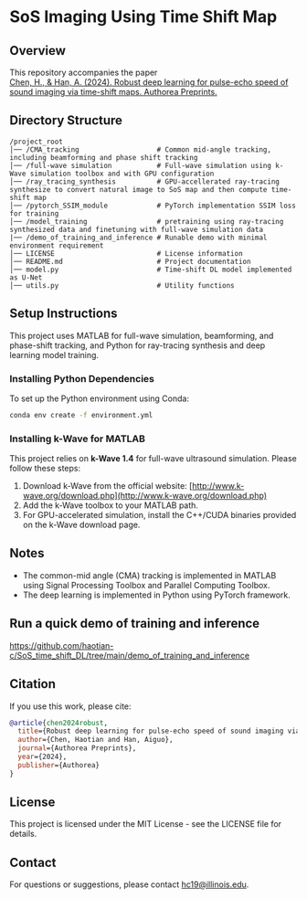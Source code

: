 # SoS Imaging Using Time Shift Map


## Overview
This repository accompanies the paper  
[Chen, H., & Han, A. (2024). Robust deep learning for pulse-echo speed of sound imaging via time-shift maps. Authorea Preprints.](https://www.techrxiv.org/doi/full/10.36227/techrxiv.171709863.32880935)

## Directory Structure
```
/project_root
│── /CMA_tracking                   # Common mid-angle tracking, including beamforming and phase shift tracking
│── /full-wave simulation           # Full-wave simulation using k-Wave simulation toolbox and with GPU configuration
│── /ray_tracing_synthesis          # GPU-accellerated ray-tracing synthesize to convert natural image to SoS map and then compute time-shift map
│── /pytorch_SSIM_module            # PyTorch implementation SSIM loss for training
│── /model_training                 # pretraining using ray-tracing synthesized data and finetuning with full-wave simulation data
|── /demo_of_training_and_inference # Runable demo with minimal environment requirement
│── LICENSE                         # License information
│── README.md                       # Project documentation
│── model.py                        # Time-shift DL model implemented as U-Net
│── utils.py                        # Utility functions
```

## Setup Instructions
This project uses MATLAB for full-wave simulation, beamforming, and phase-shift tracking, and Python for ray-tracing synthesis and deep learning model training.

### Installing Python Dependencies
To set up the Python environment using Conda:
```bash
conda env create -f environment.yml
```


### Installing k-Wave for MATLAB
This project relies on **k-Wave 1.4** for full-wave ultrasound simulation. Please follow these steps:

1. Download k-Wave from the official website: [http://www.k-wave.org/download.php](http://www.k-wave.org/download.php)
2. Add the k-Wave toolbox to your MATLAB path.
3. For GPU-accelerated simulation, install the C++/CUDA binaries provided on the k-Wave download page.


## Notes
- The common-mid angle (CMA) tracking is implemented in MATLAB using Signal Processing Toolbox and Parallel Computing Toolbox.
- The deep learning is implemented in Python using PyTorch framework.

## Run a quick demo of training and inference
https://github.com/haotian-c/SoS_time_shift_DL/tree/main/demo_of_training_and_inference


## Citation

If you use this work, please cite:

```bibtex
@article{chen2024robust,
  title={Robust deep learning for pulse-echo speed of sound imaging via time-shift maps},
  author={Chen, Haotian and Han, Aiguo},
  journal={Authorea Preprints},
  year={2024},
  publisher={Authorea}
}
```


## License
This project is licensed under the MIT License - see the LICENSE file for details.

## Contact
For questions or suggestions, please contact hc19@illinois.edu.
